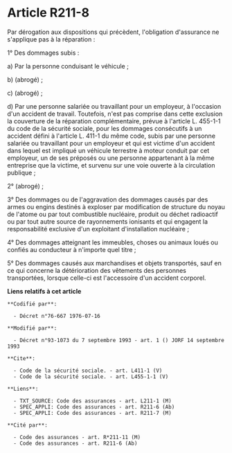 # Article R211-8

Par dérogation aux dispositions qui précèdent, l'obligation d'assurance ne s'applique pas à la réparation : 

1° Des dommages subis : 

a) Par la personne conduisant le véhicule ; 

b) (abrogé) ; 

c) (abrogé) ; 

d) Par une personne salariée ou travaillant pour un employeur, à l'occasion d'un accident de travail. Toutefois, n'est pas
comprise dans cette exclusion la couverture de la réparation complémentaire, prévue à l'article L. 455-1-1 du code de la
sécurité sociale, pour les dommages consécutifs à un accident défini à l'article L. 411-1 du même code, subis par une
personne salariée ou travaillant pour un employeur et qui est victime d'un accident dans lequel est impliqué un véhicule
terrestre à moteur conduit par cet employeur, un de ses préposés ou une personne appartenant à la même entreprise que la
victime, et survenu sur une voie ouverte à la circulation publique ; 

2° (abrogé) ; 

3° Des dommages ou de l'aggravation des dommages causés par des armes ou engins destinés à exploser par modification de
structure du noyau de l'atome ou par tout combustible nucléaire, produit ou déchet radioactif ou par tout autre source de
rayonnements ionisants et qui engagent la responsabilité exclusive d'un exploitant d'installation nucléaire ; 

4° Des dommages atteignant les immeubles, choses ou animaux loués ou confiés au conducteur à n'importe quel titre ; 

5° Des dommages causés aux marchandises et objets transportés, sauf en ce qui concerne la détérioration des vêtements des
personnes transportées, lorsque celle-ci est l'accessoire d'un accident corporel.

**Liens relatifs à cet article**

	**Codifié par**:

	  - Décret n°76-667 1976-07-16

	**Modifié par**:

	  - Décret n°93-1073 du 7 septembre 1993 - art. 1 () JORF 14 septembre 1993

	**Cite**:

	  - Code de la sécurité sociale. - art. L411-1 (V)
	  - Code de la sécurité sociale. - art. L455-1-1 (V)

	**Liens**:

	  - TXT_SOURCE: Code des assurances - art. L211-1 (M)
	  - SPEC_APPLI: Code des assurances - art. R211-6 (Ab)
	  - SPEC_APPLI: Code des assurances - art. R211-7 (M)

	**Cité par**:

	  - Code des assurances - art. R*211-11 (M)
	  - Code des assurances - art. R211-6 (Ab)
